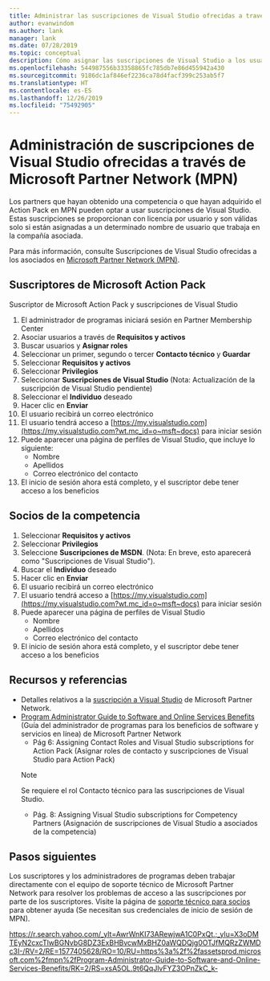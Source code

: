```yaml
---
title: Administrar las suscripciones de Visual Studio ofrecidas a través de Microsoft Partner Network (MPN) | Microsoft Docs
author: evanwindom
ms.author: lank
manager: lank
ms.date: 07/28/2019
ms.topic: conceptual
description: Cómo asignar las suscripciones de Visual Studio a los usuarios finales, para partners MPN.
ms.openlocfilehash: 544987556b33358865fc785db7e86d455942a430
ms.sourcegitcommit: 9186dc1af846ef2236ca78d4facf399c253ab5f7
ms.translationtype: HT
ms.contentlocale: es-ES
ms.lasthandoff: 12/26/2019
ms.locfileid: "75492905"
---
```

# <a name="manage-visual-studio-subscriptions-offered-through-the-microsoft-partner-network-mpn"></a>Administración de suscripciones de Visual Studio ofrecidas a través de Microsoft Partner Network (MPN)
Los partners que hayan obtenido una competencia o que hayan adquirido el Action Pack en MPN pueden optar a usar suscripciones de Visual Studio. Estas suscripciones se proporcionan con licencia por usuario y son válidas solo si están asignadas a un determinado nombre de usuario que trabaja en la compañía asociada.

Para más información, consulte Suscripciones de Visual Studio ofrecidas a los asociados en [Microsoft Partner Network (MPN)](program-mpn.md).

## <a name="microsoft-action-pack-subscribers"></a>Suscriptores de Microsoft Action Pack
Suscriptor de Microsoft Action Pack y suscripciones de Visual Studio
1. El administrador de programas iniciará sesión en Partner Membership Center
2. Asociar usuarios a través de **Requisitos y activos**
3. Buscar usuarios y **Asignar roles**
4. Seleccionar un primer, segundo o tercer **Contacto técnico** y **Guardar**
5. Seleccionar **Requisitos y activos**
6. Seleccionar **Privilegios**
7. Seleccionar **Suscripciones de Visual Studio** (Nota: Actualización de la suscripción de Visual Studio pendiente)
8. Seleccionar el **Individuo** deseado
9. Hacer clic en **Enviar**
10. El usuario recibirá un correo electrónico
11. El usuario tendrá acceso a [https://my.visualstudio.com](https://my.visualstudio.com?wt.mc_id=o~msft~docs) para iniciar sesión
12. Puede aparecer una página de perfiles de Visual Studio, que incluye lo siguiente:
    - Nombre
    - Apellidos
    - Correo electrónico del contacto
13. El inicio de sesión ahora está completo, y el suscriptor debe tener acceso a los beneficios

## <a name="competency-partners"></a>Socios de la competencia
1. Seleccionar **Requisitos y activos**
2. Seleccionar **Privilegios**
3. Seleccione **Suscripciones de MSDN**. (Nota: En breve, esto aparecerá como "Suscripciones de Visual Studio").
4. Buscar el **Individuo** deseado
5. Hacer clic en **Enviar**
6. El usuario recibirá un correo electrónico
7. El usuario tendrá acceso a [https://my.visualstudio.com](https://my.visualstudio.com?wt.mc_id=o~msft~docs) para iniciar sesión
8. Puede aparecer una página de perfiles de Visual Studio
    - Nombre
    - Apellidos
    - Correo electrónico del contacto
9. El inicio de sesión ahora está completo, y el suscriptor debe tener acceso a los beneficios

## <a name="resources-and-references"></a>Recursos y referencias
- Detalles relativos a la [suscripción a Visual Studio](https://partner.microsoft.com/membership/msdn-subscriptions) de Microsoft Partner Network.
- [Program Administrator Guide to Software and Online Services Benefits](https://assetsprod.microsoft.com/mpn/Program-Administrator-Guide-to-Software-and-Online-Services-Benefits) (Guía del administrador de programas para los beneficios de software y servicios en línea) de Microsoft Partner Network
  - Pág 6: Assigning Contact Roles and Visual Studio subscriptions for Action Pack (Asignar roles de contacto y suscripciones de Visual Studio para Action Pack)
  > [!NOTE]
  > Se requiere el rol Contacto técnico para las suscripciones de Visual Studio.
  - Pág. 8: Assigning Visual Studio subscriptions for Competency Partners (Asignación de suscripciones de Visual Studio a asociados de la competencia)

## <a name="next-steps"></a>Pasos siguientes
Los suscriptores y los administradores de programas deben trabajar directamente con el equipo de soporte técnico de Microsoft Partner Network para resolver los problemas de acceso a las suscripciones por parte de los suscriptores. Visite la página de [soporte técnico para socios](https://partner.microsoft.com/support) para obtener ayuda (Se necesitan sus credenciales de inicio de sesión de MPN).

https://r.search.yahoo.com/_ylt=AwrWnKI73ARewjwA1C0PxQt.;_ylu=X3oDMTEyN2cxcTlwBGNvbG8DZ3ExBHBvcwMxBHZ0aWQDQjg0OTJfMQRzZWMDc3I-/RV=2/RE=1577405628/RO=10/RU=https%3a%2f%2fassetsprod.microsoft.com%2fmpn%2fProgram-Administrator-Guide-to-Software-and-Online-Services-Benefits/RK=2/RS=xsA5OL.9t6QqJlvFYZ3OPnZkC_k-
